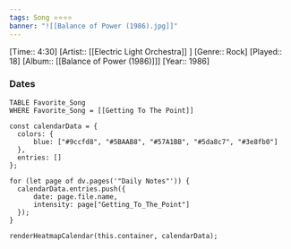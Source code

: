 ```yaml
---
tags: Song ⭐⭐⭐⭐ 
banner: "![[Balance of Power (1986).jpg]]"
---
```

[Time:: 4:30]
[Artist:: [[Electric Light Orchestra]] ]
[Genre:: Rock]
[Played:: 18]
[Album:: [[Balance of Power (1986)]]]
[Year:: 1986]
### Dates
````dataview
TABLE Favorite_Song
WHERE Favorite_Song = [[Getting To The Point]]
````

  ```dataviewjs
const calendarData = { 
	colors: { 
		blue: ["#9ccfd8", "#5BAAB8", "#57A1BB", "#5da8c7", "#3e8fb0"] 
	}, 
	entries: [] 
}; 

for (let page of dv.pages('"Daily Notes"')) { 
	calendarData.entries.push({ 
		date: page.file.name, 
		intensity: page["Getting_To_The_Point"]
	}); 
} 

renderHeatmapCalendar(this.container, calendarData);
```
